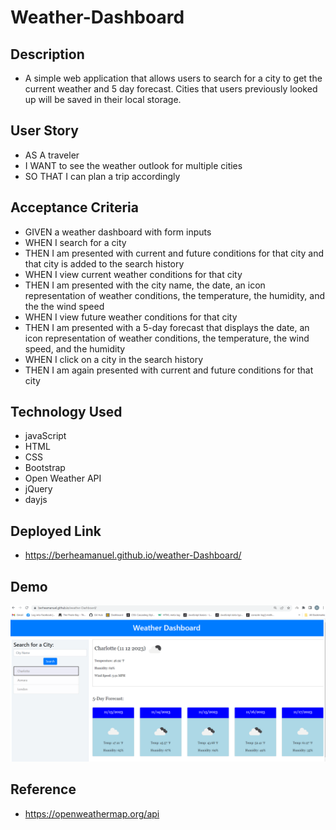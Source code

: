 # Weather-Dashboard
## Description
* A simple web application that allows users to search for a city to get the current weather and 5 day forecast. Cities that users previously looked up will be saved in their local storage.

## User Story
* AS A traveler
* I WANT to see the weather outlook for multiple cities
* SO THAT I can plan a trip accordingly

## Acceptance Criteria
* GIVEN a weather dashboard with form inputs
* WHEN I search for a city
* THEN I am presented with current and future conditions for that city and that city is added to the search history
* WHEN I view current weather conditions for that city
* THEN I am presented with the city name, the date, an icon representation of weather conditions, the temperature, the humidity, and the the wind speed
* WHEN I view future weather conditions for that city
* THEN I am presented with a 5-day forecast that displays the date, an icon representation of weather conditions, the temperature, the wind speed, and the humidity
* WHEN I click on a city in the search history
* THEN I am again presented with current and future conditions for that city

## Technology Used
* javaScript
* HTML
* CSS
* Bootstrap
* Open Weather API
* jQuery
* dayjs

## Deployed Link
* https://berheamanuel.github.io/weather-Dashboard/

## Demo
 ![demo image](./assets/image/Screenshot%202023-11-12%20211347.png)

 ## Reference
 * https://openweathermap.org/api